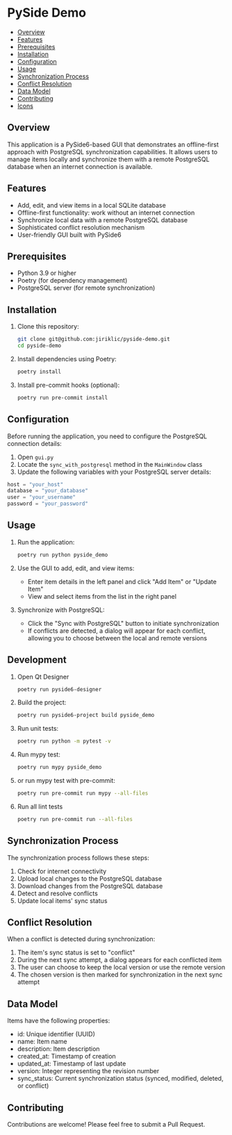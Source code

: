 # PySide Demo

* [Overview](#overview)
* [Features](#features)
* [Prerequisites](#prerequisites)
* [Installation](#installation)
* [Configuration](#configuration)
* [Usage](#usage)
* [Synchronization Process](#synchronization-process)
* [Conflict Resolution](#conflict-resolution)
* [Data Model](#data-model)
* [Contributing](#contributing)
* [Icons](#icons)

## Overview

This application is a PySide6-based GUI that demonstrates an offline-first approach with PostgreSQL synchronization capabilities.
It allows users to manage items locally and synchronize them with a remote PostgreSQL database when an internet connection is available.

## Features

* Add, edit, and view items in a local SQLite database
* Offline-first functionality: work without an internet connection
* Synchronize local data with a remote PostgreSQL database
* Sophisticated conflict resolution mechanism
* User-friendly GUI built with PySide6

## Prerequisites

* Python 3.9 or higher
* Poetry (for dependency management)
* PostgreSQL server (for remote synchronization)

## Installation

1. Clone this repository:

   ```bash
   git clone git@github.com:jiriklic/pyside-demo.git
   cd pyside-demo
   ```

2. Install dependencies using Poetry:

   ```bash
   poetry install 
   ```

3. Install pre-commit hooks (optional):

   ```bash
   poetry run pre-commit install
   ```

## Configuration

Before running the application, you need to configure the PostgreSQL connection details:

1. Open `gui.py`
2. Locate the `sync_with_postgresql` method in the `MainWindow` class
3. Update the following variables with your PostgreSQL server details:

```python
host = "your_host"
database = "your_database"
user = "your_username"
password = "your_password"
```

## Usage

1. Run the application:

   ```bash
   poetry run python pyside_demo
   ```

2. Use the GUI to add, edit, and view items:
   * Enter item details in the left panel and click "Add Item" or "Update Item"
   * View and select items from the list in the right panel

3. Synchronize with PostgreSQL:
   * Click the "Sync with PostgreSQL" button to initiate synchronization
   * If conflicts are detected, a dialog will appear for each conflict, allowing you to choose between the local and remote versions

## Development

1. Open Qt Designer

   ```bash
   poetry run pyside6-designer
   ```

2. Build the project:

   ```bash
   poetry run pyside6-project build pyside_demo
   ```

3. Run unit tests:

   ```bash
   poetry run python -m pytest -v
   ```

4. Run mypy test:

   ```bash
   poetry run mypy pyside_demo
   ```

5. or run mypy test with pre-commit:

   ```bash
   poetry run pre-commit run mypy --all-files
   ```

6. Run all lint tests

   ```bash
   poetry run pre-commit run --all-files
   ```

## Synchronization Process

The synchronization process follows these steps:

1. Check for internet connectivity
2. Upload local changes to the PostgreSQL database
3. Download changes from the PostgreSQL database
4. Detect and resolve conflicts
5. Update local items' sync status

## Conflict Resolution

When a conflict is detected during synchronization:

1. The item's sync status is set to "conflict"
2. During the next sync attempt, a dialog appears for each conflicted item
3. The user can choose to keep the local version or use the remote version
4. The chosen version is then marked for synchronization in the next sync attempt

## Data Model

Items have the following properties:

* id: Unique identifier (UUID)
* name: Item name
* description: Item description
* created_at: Timestamp of creation
* updated_at: Timestamp of last update
* version: Integer representing the revision number
* sync_status: Current synchronization status (synced, modified, deleted, or conflict)

## Contributing

Contributions are welcome! Please feel free to submit a Pull Request.

